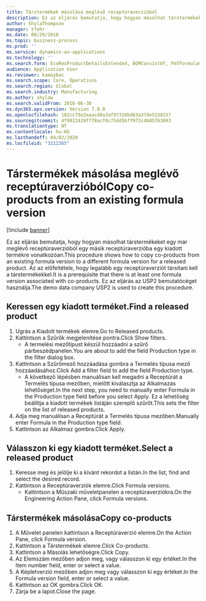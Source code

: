 ```yaml
---
title: Társtermékek másolása meglévő receptúraverzióból
description: Ez az eljárás bemutatja, hogy hogyan másolhat társtermékeket egy már meglévő receptúraverzióból egy másik receptúraverzióba egy kiadott termékre vonatkozóan.
author: ShylaThompson
manager: tfehr
ms.date: 08/29/2018
ms.topic: business-process
ms.prod: ''
ms.service: dynamics-ax-applications
ms.technology: ''
ms.search.form: EcoResProductDetailsExtended, BOMConsistOf, PmfFormulaCoBy, BOMRouteCopyDialog
audience: Application User
ms.reviewer: kamaybac
ms.search.scope: Core, Operations
ms.search.region: Global
ms.search.industry: Manufacturing
ms.author: shylaw
ms.search.validFrom: 2016-06-30
ms.dyn365.ops.version: Version 7.0.0
ms.openlocfilehash: 182cc79a3aaacd8a3af97310bd63a37de5338157
ms.sourcegitcommit: 4f9912439ff78acf0c754d5bff972c4b85763093
ms.translationtype: HT
ms.contentlocale: hu-HU
ms.lasthandoff: 04/02/2020
ms.locfileid: "3212365"
---
```

# <a name="copy-co-products-from-an-existing-formula-version"></a><span data-ttu-id="3970b-103">Társtermékek másolása meglévő receptúraverzióból</span><span class="sxs-lookup"><span data-stu-id="3970b-103">Copy co-products from an existing formula version</span></span>

[!include [banner](../../includes/banner.md)]

<span data-ttu-id="3970b-104">Ez az eljárás bemutatja, hogy hogyan másolhat társtermékeket egy már meglévő receptúraverzióból egy másik receptúraverzióba egy kiadott termékre vonatkozóan.</span><span class="sxs-lookup"><span data-stu-id="3970b-104">This procedure shows how to copy co-products from an existing formula version to a different formula version for a released product.</span></span> <span data-ttu-id="3970b-105">Az az előfeltétele, hogy legalább egy receptúraverziót társítani kell a társtermékekkel.</span><span class="sxs-lookup"><span data-stu-id="3970b-105">It is a prerequisite that there is at least one formula version associated with co-products.</span></span> <span data-ttu-id="3970b-106">Ez az eljárás az USP2 bemutatócéget használja.</span><span class="sxs-lookup"><span data-stu-id="3970b-106">The demo data company USP2 is used to create this procedure.</span></span>


## <a name="find-a-released-product"></a><span data-ttu-id="3970b-107">Keressen egy kiadott terméket.</span><span class="sxs-lookup"><span data-stu-id="3970b-107">Find a released product</span></span>
1. <span data-ttu-id="3970b-108">Ugrás a Kiadott termékek elemre.</span><span class="sxs-lookup"><span data-stu-id="3970b-108">Go to Released products.</span></span>
2. <span data-ttu-id="3970b-109">Kattintson a Szűrők megjelenítése pontra.</span><span class="sxs-lookup"><span data-stu-id="3970b-109">Click Show filters.</span></span>
    * <span data-ttu-id="3970b-110">A termelési mezőtípust készül hozzáadni a szűrő párbeszédpanelen.</span><span class="sxs-lookup"><span data-stu-id="3970b-110">You are about to add the field Production type in the filter dialog box.</span></span>  
3. <span data-ttu-id="3970b-111">Kattintson a Szűrőmező hozzáadása gombra a Termelés típusa mező hozzáadásához.</span><span class="sxs-lookup"><span data-stu-id="3970b-111">Click Add a filter field to add the field Production type.</span></span>
    * <span data-ttu-id="3970b-112">A következő lépésben manuálisan kell megadni a Receptúrát a Termelés típusa mezőben, mielőtt kiválasztja az Alkalmazás lehetőséget.</span><span class="sxs-lookup"><span data-stu-id="3970b-112">In the next step, you need to manually enter Formula in the Production type field before you select Apply.</span></span> <span data-ttu-id="3970b-113">Ez a lehetőség beállítja a kiadott termékek listáján szereplő szűrőt.</span><span class="sxs-lookup"><span data-stu-id="3970b-113">This sets the filter on the list of released products.</span></span>  
4. <span data-ttu-id="3970b-114">Adja meg manuálisan a Receptúrát a Termelés típusa mezőben.</span><span class="sxs-lookup"><span data-stu-id="3970b-114">Manually enter Formula in the Production type field.</span></span>
5. <span data-ttu-id="3970b-115">Kattintson az Alkalmaz gombra.</span><span class="sxs-lookup"><span data-stu-id="3970b-115">Click Apply.</span></span>

## <a name="select-a-released-product"></a><span data-ttu-id="3970b-116">Válasszon ki egy kiadott terméket.</span><span class="sxs-lookup"><span data-stu-id="3970b-116">Select a released product</span></span>
1. <span data-ttu-id="3970b-117">Keresse meg és jelölje ki a kívánt rekordot a listán.</span><span class="sxs-lookup"><span data-stu-id="3970b-117">In the list, find and select the desired record.</span></span>
2. <span data-ttu-id="3970b-118">Kattintson a Receptúraverziók elemre.</span><span class="sxs-lookup"><span data-stu-id="3970b-118">Click Formula versions.</span></span>
    * <span data-ttu-id="3970b-119">Kattintson a Műszaki műveletpanelen a receptúraverziókra.</span><span class="sxs-lookup"><span data-stu-id="3970b-119">On the Engineering Action Pane, click Formula versions.</span></span>  

## <a name="copy-co-products"></a><span data-ttu-id="3970b-120">Társtermékek másolása</span><span class="sxs-lookup"><span data-stu-id="3970b-120">Copy co-products</span></span>
1. <span data-ttu-id="3970b-121">A Művelet panelen kattintson a Receptúraverzió elemre.</span><span class="sxs-lookup"><span data-stu-id="3970b-121">On the Action Pane, click Formula version.</span></span>
2. <span data-ttu-id="3970b-122">Kattintson a Társtermékek elemre.</span><span class="sxs-lookup"><span data-stu-id="3970b-122">Click Co-products.</span></span>
3. <span data-ttu-id="3970b-123">Kattintson a Másolás lehetőségre.</span><span class="sxs-lookup"><span data-stu-id="3970b-123">Click Copy.</span></span>
4. <span data-ttu-id="3970b-124">Az Elemszám mezőben adjon meg, vagy válasszon ki egy értéket.</span><span class="sxs-lookup"><span data-stu-id="3970b-124">In the Item number field, enter or select a value.</span></span>
5. <span data-ttu-id="3970b-125">A Képletverzió mezőben adjon meg vagy válasszon ki egy értéket.</span><span class="sxs-lookup"><span data-stu-id="3970b-125">In the Formula version field, enter or select a value.</span></span>
6. <span data-ttu-id="3970b-126">Kattintson az OK gombra.</span><span class="sxs-lookup"><span data-stu-id="3970b-126">Click OK.</span></span>
7. <span data-ttu-id="3970b-127">Zárja be a lapot.</span><span class="sxs-lookup"><span data-stu-id="3970b-127">Close the page.</span></span>

